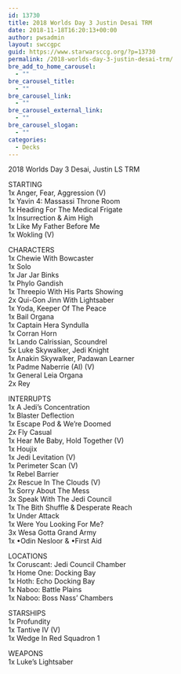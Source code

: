 ```yaml
---
id: 13730
title: 2018 Worlds Day 3 Justin Desai TRM
date: 2018-11-18T16:20:13+00:00
author: pwsadmin
layout: swccgpc
guid: https://www.starwarsccg.org/?p=13730
permalink: /2018-worlds-day-3-justin-desai-trm/
bre_add_to_home_carousel:
  - ""
bre_carousel_title:
  - ""
bre_carousel_link:
  - ""
bre_carousel_external_link:
  - ""
bre_carousel_slogan:
  - ""
categories:
  - Decks
---
```

2018 Worlds Day 3 Desai, Justin LS TRM

STARTING  
1x Anger, Fear, Aggression (V)  
1x Yavin 4: Massassi Throne Room  
1x Heading For The Medical Frigate  
1x Insurrection & Aim High  
1x Like My Father Before Me  
1x Wokling (V)

CHARACTERS  
1x Chewie With Bowcaster  
1x Solo  
1x Jar Jar Binks  
1x Phylo Gandish  
1x Threepio With His Parts Showing  
2x Qui-Gon Jinn With Lightsaber  
1x Yoda, Keeper Of The Peace  
1x Bail Organa  
1x Captain Hera Syndulla  
1x Corran Horn  
1x Lando Calrissian, Scoundrel  
5x Luke Skywalker, Jedi Knight  
1x Anakin Skywalker, Padawan Learner  
1x Padme Naberrie (AI) (V)  
1x General Leia Organa  
2x Rey

INTERRUPTS  
1x A Jedi&#8217;s Concentration  
1x Blaster Deflection  
1x Escape Pod & We&#8217;re Doomed  
2x Fly Casual  
1x Hear Me Baby, Hold Together (V)  
1x Houjix  
1x Jedi Levitation (V)  
1x Perimeter Scan (V)  
1x Rebel Barrier  
2x Rescue In The Clouds (V)  
1x Sorry About The Mess  
3x Speak With The Jedi Council  
1x The Bith Shuffle & Desperate Reach  
1x Under Attack  
1x Were You Looking For Me?  
3x Wesa Gotta Grand Army  
1x •Odin Nesloor & •First Aid 

LOCATIONS  
1x Coruscant: Jedi Council Chamber  
1x Home One: Docking Bay  
1x Hoth: Echo Docking Bay  
1x Naboo: Battle Plains  
1x Naboo: Boss Nass&#8217; Chambers

STARSHIPS  
1x Profundity  
1x Tantive IV (V)  
1x Wedge In Red Squadron 1

WEAPONS  
1x Luke&#8217;s Lightsaber